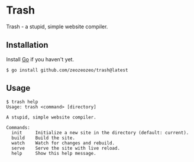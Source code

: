 # Trash

Trash - a stupid, simple website compiler.

## Installation

Install [Go](https://go.dev/dl/) if you haven't yet.

```console
$ go install github.com/zeozeozeo/trash@latest
```

## Usage

```console
$ trash help
Usage: trash <command> [directory]

A stupid, simple website compiler.

Commands:
  init     Initialize a new site in the directory (default: current).
  build    Build the site.
  watch    Watch for changes and rebuild.
  serve    Serve the site with live reload.
  help     Show this help message.
```
